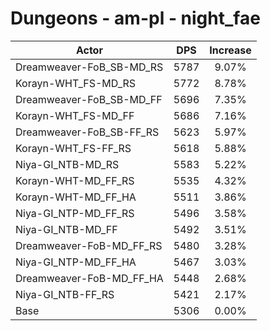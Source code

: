 # Dungeons - am-pl - night_fae
| Actor | DPS | Increase |
|---|:---:|:---:|
|Dreamweaver-FoB_SB-MD_RS|5787|9.07%|
|Korayn-WHT_FS-MD_RS|5772|8.78%|
|Dreamweaver-FoB_SB-MD_FF|5696|7.35%|
|Korayn-WHT_FS-MD_FF|5686|7.16%|
|Dreamweaver-FoB_SB-FF_RS|5623|5.97%|
|Korayn-WHT_FS-FF_RS|5618|5.88%|
|Niya-GI_NTB-MD_RS|5583|5.22%|
|Korayn-WHT-MD_FF_RS|5535|4.32%|
|Korayn-WHT-MD_FF_HA|5511|3.86%|
|Niya-GI_NTP-MD_FF_RS|5496|3.58%|
|Niya-GI_NTB-MD_FF|5492|3.51%|
|Dreamweaver-FoB-MD_FF_RS|5480|3.28%|
|Niya-GI_NTP-MD_FF_HA|5467|3.03%|
|Dreamweaver-FoB-MD_FF_HA|5448|2.68%|
|Niya-GI_NTB-FF_RS|5421|2.17%|
|Base|5306|0.00%|

